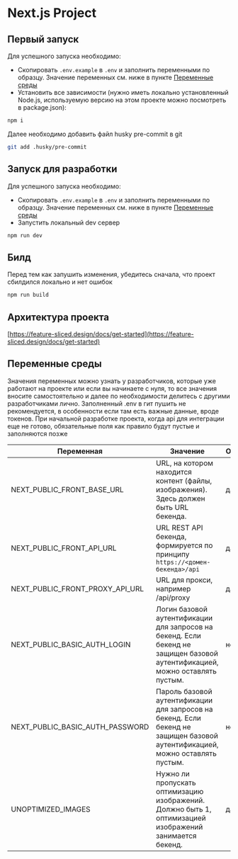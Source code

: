 # Next.js Project

## Первый запуск

Для успешного запуска необходимо:

- Скопировать `.env.example` в `.env` и заполнить переменными по образцу. Значение переменных см. ниже в пункте [Переменные среды](#переменные-среды)
- Установить все зависимости (нужно иметь локально установленный Node.js, используемую версию на этом проекте можно посмотреть в package.json):

```bash
npm i
```

Далее необходимо добавить файл husky pre-commit в git

```bash
git add .husky/pre-commit
```

## Запуск для разработки

Для успешного запуска необходимо:

- Скопировать `.env.example` в `.env` и заполнить переменными по образцу. Значение переменных см. ниже в пункте [Переменные среды](#переменные-среды)
- Запустить локальный dev сервер

```bash
npm run dev
```

## Билд

Перед тем как запушить изменения, убедитесь сначала, что проект сбилдился локально и нет ошибок

```bash
npm run build
```

## Архитектура проекта

[https://feature-sliced.design/docs/get-started](https://feature-sliced.design/docs/get-started)

## Переменные среды

Значения переменных можно узнать у разработчиков, которые уже работают на проекте или если вы начинаете с нуля, то все значения вносите самостоятельно и далее по необходимости делитесь с другими разработчиками лично. Заполненный .env в гит пушить не рекомендуется, в особенности если там есть важные данные, вроде токенов.
При начальной разработке проекта, когда api для интеграции еще не готово, обязательные поля как правило будут пустые и заполняются позже

| Переменная                      | Значение                                                                                                                      | Обязательно |
| ------------------------------- | ----------------------------------------------------------------------------------------------------------------------------- | ----------- |
| NEXT_PUBLIC_FRONT_BASE_URL      | URL, на котором находится контент (файлы, изображения). Здесь должен быть URL бекенда.                                        | да          |
| NEXT_PUBLIC_FRONT_API_URL       | URL REST API бекенда, формируется по принципу `https://<домен-бекенда>/api`                                                   | да          |
| NEXT_PUBLIC_FRONT_PROXY_API_URL | URL для прокси, например /api/proxy                                                                                           | да          |
| NEXT_PUBLIC_BASIC_AUTH_LOGIN    | Логин базовой аутентификации для запросов на бекенд. Если бекенд не защищен базовой аутентификацией, можно оставлять пустым.  | нет         |
| NEXT_PUBLIC_BASIC_AUTH_PASSWORD | Пароль базовой аутентификации для запросов на бекенд. Если бекенд не защищен базовой аутентификацией, можно оставлять пустым. | нет         |
| UNOPTIMIZED_IMAGES              | Нужно ли пропускать оптимизацию изображений. Должно быть 1, оптимизацией изображений занимается бекенд.                       | да          |
